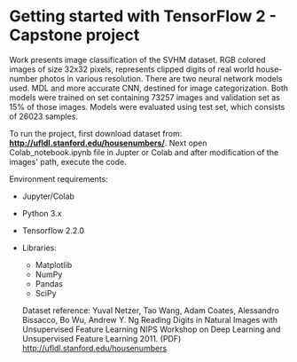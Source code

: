 # Getting started with TensorFlow 2 - Capstone project

  Work presents image classification of the SVHM dataset. RGB colored images of size 32x32 pixels, represents clipped digits of real world house-number photos in various resolution. There are two neural network models used. MDL and more accurate CNN, destined for image categorization. Both models were trained on set containing 73257 images and validation set as 15% of those images. Models were evaluated using test set, which consists of 26023 samples. 
  
To run the project, first download dataset from: **http://ufldl.stanford.edu/housenumbers/**.
Next open Colab_notebook.ipynb file in Jupter or Colab and after modification of the images' path, execute the code.  

Environment requirements: 
* Jupyter/Colab
* Python 3.x
* Tensorflow 2.2.0
* Libraries:
  * Matplotlib
  * NumPy
  * Pandas
  * SciPy

  Dataset reference: Yuval Netzer, Tao Wang, Adam Coates, Alessandro Bissacco, Bo Wu, Andrew Y. Ng Reading Digits in Natural Images with Unsupervised Feature Learning NIPS Workshop on Deep Learning and Unsupervised Feature Learning 2011. (PDF) http://ufldl.stanford.edu/housenumbers
